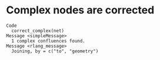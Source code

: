 # Complex nodes are corrected

    Code
      correct_complex(net)
    Message <simpleMessage>
      1 complex confluences found.
    Message <rlang_message>
      Joining, by = c("to", "geometry")

